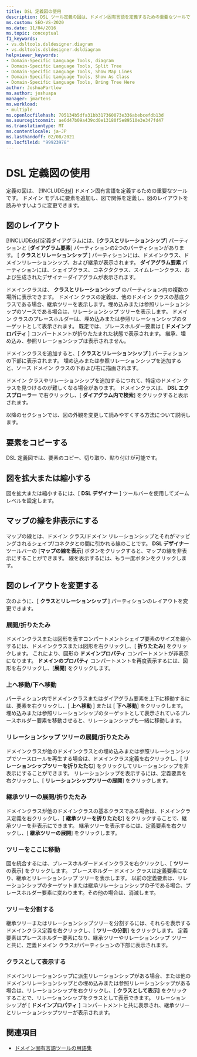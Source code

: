 ```yaml
---
title: DSL 定義図の使用
description: DSL ツール定義の図は、ドメイン固有言語を定義するための重要なツールです。
ms.custom: SEO-VS-2020
ms.date: 11/04/2016
ms.topic: conceptual
f1_keywords:
- vs.dsltools.dsldesigner.diagram
- vs.dsltools.dsldesigner.dsldiagram
helpviewer_keywords:
- Domain-Specific Language Tools, diagram
- Domain-Specific Language Tools, Split Tree
- Domain-Specific Language Tools, Show Map Lines
- Domain-Specific Language Tools, Show As Class
- Domain-Specific Language Tools, Bring Tree Here
author: JoshuaPartlow
ms.author: joshuapa
manager: jmartens
ms.workload:
- multiple
ms.openlocfilehash: 705134b5dfa31bb317360073e336abebcefdb13d
ms.sourcegitcommit: ae6d47b09a439cd0e13180f5e89510e3e347fd47
ms.translationtype: MT
ms.contentlocale: ja-JP
ms.lasthandoff: 02/08/2021
ms.locfileid: "99923978"
---
```

# <a name="working-with-the-dsl-definition-diagram"></a>DSL 定義図の使用
定義の図は、 [!INCLUDE[dsl](../modeling/includes/dsl_md.md)] ドメイン固有言語を定義するための重要なツールです。 ドメイン モデルに要素を追加し、図で関係を定義し、図のレイアウトを読みやすいように変更できます。

## <a name="the-layout-of-the-diagram"></a>図のレイアウト
 [!INCLUDE[dsl](../modeling/includes/dsl_md.md)]定義ダイアグラムには、[**クラスとリレーションシップ**] パーティションと [**ダイアグラム要素**] パーティションの2つのパーティションがあります。 [ **クラスとリレーションシップ** ] パーティションには、ドメインクラス、ドメインリレーションシップ、および継承が表示されます。 **ダイアグラム要素** パーティションには、シェイプクラス、コネクタクラス、スイムレーンクラス、および生成されたデザイナーダイアグラムが表示されます。

 ドメインクラスは、 **クラスとリレーションシップ** のパーティション内の複数の場所に表示できます。 ドメイン クラスの定義は、他のドメイン クラスの基底クラスである場合、継承ツリーを表示します。埋め込みまたは参照リレーションシップのソースである場合は、リレーションシップ ツリーを表示します。 ドメイン クラスのプレースホルダーは、埋め込みまたは参照リレーションシップのターゲットとして表示されます。 既定では、プレースホルダー要素は [ **ドメインプロパティ** ] コンパートメントが折りたたまれた状態で表示されます。 継承、埋め込み、参照リレーションシップは表示されません。

 ドメインクラスを追加すると、[ **クラスとリレーションシップ** ] パーティションの下部に表示されます。 埋め込みまたは参照リレーションシップを追加すると、ソース ドメイン クラスの下および右に描画されます。

 ドメイン クラスやリレーションシップを追加するにつれて、特定のドメイン クラスを見つけるのが難しくなる場合があります。 ドメインクラスは、 **DSL エクスプローラー** で右クリックし、[ **ダイアグラム内で検索**] をクリックすると表示されます。

 以降のセクションでは、図の外観を変更して読みやすくする方法について説明します。

## <a name="copying-elements"></a>要素をコピーする
 DSL 定義図では、要素のコピー、切り取り、貼り付けが可能です。

## <a name="zooming-in-or-out-on-the-diagram"></a>図を拡大または縮小する
 図を拡大または縮小するには、[ **DSL デザイナー** ] ツールバーを使用してズームレベルを設定します。

## <a name="hiding-map-lines"></a>マップの線を非表示にする
 マップの線とは、ドメイン クラス/ドメイン リレーションシップとそれがマッピングされるシェイプ/コネクタとの間に引かれる線のことです。 **DSL デザイナー** ツールバーの [**マップの線を表示**] ボタンをクリックすると、マップの線を非表示にすることができます。 線を表示するには、もう一度ボタンをクリックします。

## <a name="changing-the-diagram-layout"></a>図のレイアウトを変更する
 次のように、[ **クラスとリレーションシップ** ] パーティションのレイアウトを変更できます。

### <a name="expandcollapse"></a>展開/折りたたみ
 ドメインクラスまたは図形を表すコンパートメントシェイプ要素のサイズを縮小するには、ドメインクラスまたは図形を右クリックし、[ **折りたたみ**] をクリックします。 これにより、図形の **ドメインプロパティ** コンパートメントが非表示になります。 **ドメインのプロパティ** コンパートメントを再度表示するには、図形を右クリックし、[**展開**] をクリックします。

### <a name="move-updown"></a>上へ移動/下へ移動
 パーティション内でドメインクラスまたはダイアグラム要素を上下に移動するには、要素を右クリックし、[ **上へ移動** ] または [ **下へ移動**] をクリックします。 埋め込みまたは参照リレーションシップのターゲットとして表示されているプレースホルダー要素を移動させると、リレーションシップも一緒に移動します。

### <a name="expandcollapse-relationships-tree"></a>リレーションシップ ツリーの展開/折りたたみ
 ドメインクラスが他のドメインクラスとの埋め込みまたは参照リレーションシップでソースロールを再生する場合は、ドメインクラス定義を右クリックし、[ **リレーションシップツリーを折りたたむ**] をクリックしてリレーションシップを非表示にすることができます。 リレーションシップを表示するには、定義要素を右クリックし、[ **リレーションシップツリーの展開**] をクリックします。

### <a name="expandcollapse-inheritance-tree"></a>継承ツリーの展開/折りたたみ
 ドメインクラスが他のドメインクラスの基本クラスである場合は、ドメインクラス定義を右クリックし、[ **継承ツリーを折りたたむ**] をクリックすることで、継承ツリーを非表示にできます。 継承ツリーを表示するには、定義要素を右クリックし、[ **継承ツリーの展開**] をクリックします。

### <a name="bring-tree-here"></a>ツリーをここに移動
 図を統合するには、プレースホルダードメインクラスを右クリックし、[ **ツリー** の表示] をクリックします。 プレースホルダー ドメイン クラスは定義要素になり、継承とリレーションシップ ツリーを表示します。 以前の定義要素は、リレーションシップのターゲットまたは継承リレーションシップの子である場合、プレースホルダー要素に変わります。その他の場合は、消滅します。

### <a name="split-tree"></a>ツリーを分割する
 継承ツリーまたはリレーションシップツリーを分割するには、それらを表示するドメインクラス定義を右クリックし、[ **ツリーの分割**] をクリックします。 定義要素はプレースホルダー要素になり、継承ツリーやリレーションシップ ツリーと共に、定義ドメイン クラスがパーティションの下部に表示されます。

### <a name="show-as-class"></a>クラスとして表示する
 ドメインリレーションシップに派生リレーションシップがある場合、または他のドメインリレーションシップとの埋め込みまたは参照リレーションシップがある場合は、リレーションシップを右クリックし、[ **クラスとして表示]** をクリックすることで、リレーションシップをクラスとして表示できます。 リレーションシップが [ **ドメインプロパティ** ] コンパートメントと共に表示され、継承ツリーとリレーションシップツリーが表示されます。

## <a name="see-also"></a>関連項目

- [ドメイン固有言語ツールの用語集](/previous-versions/bb126564(v=vs.100))